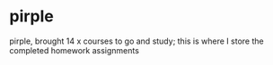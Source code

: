 # pirple
pirple, brought 14 x courses to go and study; this is where I store the completed homework assignments
